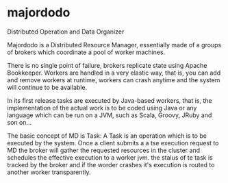 # majordodo
Distributed Operation and Data Organizer

Majordodo is a Distributed Resource Manager, essentially made of a groups of brokers which coordinate a pool of worker machines.

There is no single point of failure, brokers replicate state using Apache Bookkeeper. Workers are handled in a very elastic way, that is, you can add and remove workers at runtime, workers can crash anytime and the system will continue to be available.

In its first release tasks are executed by Java-based workers, that is, the implementation of the actual work is to be coded using Java or any language which can be run on a JVM, such as Scala, Groovy, JRuby and son on...

The basic concept of MD is Task: A Task is an operation which is to be executed by the system. Once a client submits a a tse execution request to MD the broker will gather the requested resources in the cluster and schedules the effective  execution to a worker jvm. the stalus of te task is tracked by the broker and if the worder crashes it's execution is routed to another worker transparently.
